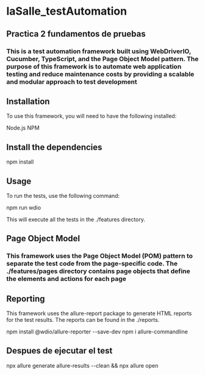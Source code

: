# laSalle_testAutomation

## Practica 2 fundamentos de pruebas

### This is a test automation framework built using WebDriverIO, Cucumber, TypeScript, and the Page Object Model pattern. The purpose of this framework is to automate web application testing and reduce maintenance costs by providing a scalable and modular approach to test development

## Installation

To use this framework, you will need to have the following installed:

Node.js
NPM

## Install the dependencies

npm install

## Usage

To run the tests, use the following command:

npm run wdio

This will execute all the tests in the ./features directory.

## Page Object Model

### This framework uses the Page Object Model (POM) pattern to separate the test code from the page-specific code. The ./features/pages directory contains page objects that define the elements and actions for each page

## Reporting

This framework uses the allure-report package to generate HTML reports for the test results. The reports can be found in the ./reports.

npm install @wdio/allure-reporter --save-dev
npm i allure-commandline

## Despues de ejecutar el test

npx allure generate allure-results --clean && npx allure open
